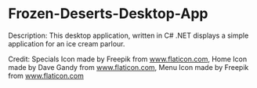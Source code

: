 # Frozen-Deserts-Desktop-App

Description: This desktop application, written in C# .NET displays a simple application for an ice cream parlour.

Credit: Specials Icon made by Freepik from www.flaticon.com, Home Icon made by Dave Gandy from www.flaticon.com, Menu Icon made by Freepik from www.flaticon.com
